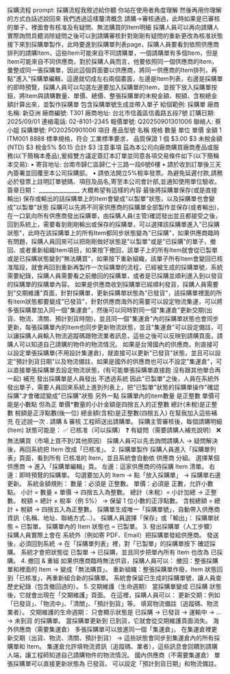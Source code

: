 採購流程
prompt:
採購流程我敘述給你聽 你站在使用者角度理解 然後再用你理解的方式白話述說回來 我們透過這樣釐清概念 請購->審核通過，此時如果是已審核的單子，裡面會有核准及有疑問、無法購買的Item明細 採購人員可以再向請購人實際詢問具體消除疑問之後可以到請購審核針對剛剛有疑問的重新更改為核准狀態 接下來到採購單製作，此時要進到採購單列表page，採購人員要看到依照供應商排列的請購Item，這些Item可能來自不同請購單，一個請購單有多個Item，但是Item可能來自不同供應商，對於採購人員而言，他要依照同一個供應商的Item，彙整成同一張採購單，因此這個頁面要以供應商，將同一供應商的Item排列，再點"進入"採購單編輯，這邊就切成左右兩個畫面，左邊是Item列表，右邊是採購單的即時預覽，採購人員可以勾選左邊要加入採購單的Item，並按下放入採購單按鈕，將Item與請購數量、單價、總價、整張採購單的未稅金額、稅額、含稅總金額計算出來，並製作採購單 包含採購單號生成並帶入單子 給個範例: 採購單 廠商名稱: 新亞洲 廠商編號: T301 廠商地址: 台北市信義區信義路五段7號 訂購日期: 2025/09/01 連絡電話: 02-8101-2345 報價單號: Q20250901301006 聯絡人: 蔡小姐 採購單號: PO20250901006 項目 產品型號 名稱 規格 數量 單位 單價 金額 1 ITM001 8888 標準規格，符合 工業標準要求， 品質保證 1 個 $3.00 $3 未稅金額(NTD) $3 稅金5% $0.15 合計 $3 注意事項 茲為本公司向廠商購買廠商產品或服務(以下簡稱本產品),爰經雙方議定簽訂本訂單並同意各項交易條件如下(以下簡稱本交易): • 寄貨地址: 台南市歸仁區歸仁十三路一段6號6樓 • 請於收到訂單後三天內簽署並回覆至本公司採購部。 • 請依法開立5%稅率發票。為避免延遲付款,請務必於發票上註明訂單號碼、項目及品名,寄至本公司會計部,並通知使用單位驗收。 簽章日期： _______________ 大概希望有這樣的內容 最後將採購單保存(或是直接輸出) 保存或輸出的話採購單上的Item會變成"以製單"狀態，以及採購單也會變成"以製單"狀態 採購可以先將不同家供應商的採購單全部製作並保存(或者輸出)，在一口氣向所有供應商發出採購單，由採購人員(主管)確認發出並且都接受之後，回到系統上，需要看到剛剛輸出或保存的採購單，可以選擇該採購單進入"已採購狀態"，此時在該採購單上的所有Item都同步狀態變為"已採購"，如果供應商臨時有問題，採購人員回來可以把剛剛做好狀態是"以製單"或是"已採購"的單子，撤回、或者重新組織Item項目，如果按下撤回，該單子上的所有Item就會從已製單或是已採購狀態變到"無法購買"，如果按下重新組織，該單子所有Item會變回已核准階段，就會再回到重新再製作一次採購單的流程，已經被生成的採購單號，系統需要紀錄，採購人員需要看之前撤回的採購單，或者是已採購並順利進入到以發貨的採購單的採購單內容。 如果是供應商收到採購單已經順利發貨，採購人員需要到"交期維護"頁面，針對採購單，更新採購單狀態為"已發貨"，該採購單裡面的所有item狀態都要變成"已發貨"，針對供應商海外的需要可以設定物流集運，可以將多張採購單加入同一個"集運倉"，然後可以同時對同一個"集運倉"更新交期(出貨、物流、清關、預計到貨時間)，並且同一個"集運倉"內的採購單狀態也會同步更新，每張採購單內的Item也同步更新物流狀態，並且"集運倉"可以設定備註，可以讓採購人員輸入物流追蹤碼跟物流業者訊息，這些之後可以反映到請購頁面，請購人可以知道自己請購的物件的物流情況。 如果是台灣國內的供應商，則直接可以設定單張採購單(不用設計集運倉)，就直接可以更新"已發貨"狀態，並且可以設定"預計到貨日期"以及物流備註，如果是國外的供應商也可以不設定"集運倉"，可以直接單張採購單去設定物流狀態，(有可能單張採購單直接跑 沒有跟其他單合再一起)
補充 發出採購單是人員發出 不透過系統 因此"已製單"之後，人員在系統外發出單子，需要人員回來系統上進到列表上，把"已製單"狀態的採購單操作"確認採購"才會確認變成"已採購"狀態 另外一點 採購單內的item數量 是正整數 單價可能是小數點 但為正 單價*數量的小計金額是四捨五入的正整數 總計(未稅)是正整數 稅額是正浮點數(後一位) 總金額(含稅)是正整數(四捨五入) 在幫我加入這些補充 在述說一次
. 請購 & 審核
工程師送出請購單。
採購主管審核後，每個請購明細 (Item) 狀態可能是：
✅ 已核准（可以採購）
❓ 有疑問（需要請購人補充說明）
❌ 無法購買（市場上買不到/其他原因）
採購人員可以先去詢問請購人 → 疑問解決後，再回系統把 Item 改成「已核准」。
2. 採購單製作
採購人員進入「採購單列表」頁面，看到所有 已核准的 Item，並且系統會自動依 供應商 分組。
選擇某個供應商 → 進入「採購單編輯」頁。
左邊：這家供應商的待採購 Item 清單。
右邊：即時預覽的採購單。
勾選要加入的 Item → 點「放入採購單」 → 採購單右邊更新。
系統金額規則：
數量：必須是 正整數。
單價：必須是 正數，允許小數點。
小計 = 數量 × 單價 → 四捨五入為整數。
總計（未稅）= 小計加總 → 正整數。
稅額 = 總計 × 稅率（例 5%） → 保留 1 位小數的正浮點數。
含稅總額 = 總計 + 稅額 → 四捨五入為正整數。
採購單生成唯一「採購單號」，自動帶入供應商資訊（名稱、地址、聯絡方式…）。
採購人員選擇「保存」或「輸出」：
採購單狀態 = 已製單。
採購單內的 Item 狀態也 = 已製單。
3. 發出採購單（人工步驟）
採購人員實際上會在 系統外（例如寄 PDF、Email）把採購單發給供應商。
發送後，必須回到系統 → 在「採購單列表」裡，對「已製單」的採購單按下 確認採購。
系統才會把狀態從 已製單 → 已採購，並且同步把單內所有 Item 也改為 已採購。
4. 撤回 & 重組
如果供應商臨時無法供貨，採購人員可以：
撤回：整張採購單和裡面的 Item → 變成「無法購買」。
重新組織：整張採購單作廢，Item 狀態回到「已核准」，再重新組合新的採購單。
系統會保留已生成的採購單號，讓人員查歷史紀錄（包含撤回過的）。
5. 交期維護（生命週期）
當採購單變成 已採購 狀態後，它就會出現在「交期維護」頁面。
在這裡，採購人員可以：
更新交期：例如「已發貨」、「物流中」、「清關」、「預計到貨」等。
填寫物流備註（追蹤碼、物流業者）。
交期維護的生命週期：
只會顯示狀態是 已採購 → 已發貨 → 運輸中 → … → 未到貨 的採購單。
當採購單更新到 已到貨，它就會從交期維護頁面消失。
海外供應商（需要集運倉）
多張採購單可以放進同一個「集運倉」。
在集運倉裡更新交期（出貨、物流、清關、預計到貨） → 這些狀態會同步到集運倉內的所有採購單和 Item。
集運倉允許填物流資訊（追蹤碼、業者），這些訊息會回饋到請購人端，讓工程師知道自己請購物件的物流情況。
國內供應商（不需要集運倉）
單張採購單可以直接更新狀態為 已發貨。
可以設定「預計到貨日期」和物流備註。

